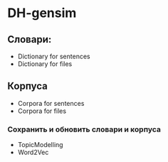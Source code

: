 # DH-gensim
## Словари:
* Dictionary for sentences
* Dictionary for files
## Корпуса
* Corpora for sentences
* Corpora for files
### Сохранить и обновить словари и корпуса

* TopicModelling
* Word2Vec
